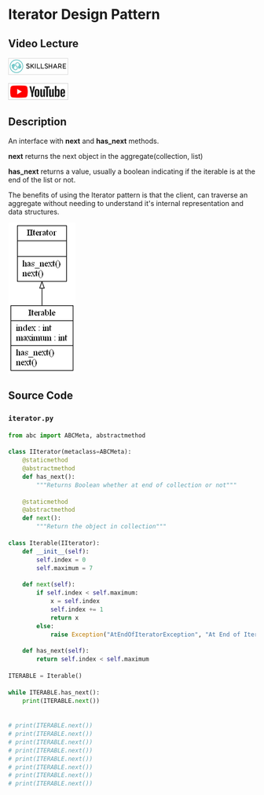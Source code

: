 # Iterator Design Pattern

## Video Lecture

<a id="skillShareVideoLink" href="https://skl.sh/34SM2Xg" target="_blank" title="Iterator Design Pattern"><img src="/img/skillshare_btn_sm.gif" alt="Iterator Design Pattern"/></a> 
<!-- <a id="udemyVideoLink" href="https://www.udemy.com/course/design-patterns-in-python/learn/lecture/16396406/?referralCode=7493DBBBF97FF2B0D24D" target="_blank" title="Iterator Design Pattern"><img src="/img/udemy_btn_sm.gif" alt="Iterator Design Pattern"/></a> -->
<a id="ytVideoLink" href="https://youtu.be/04J_fL5zg3U" target="_blank" title="Iterator Design Pattern"><img src="/img/yt_btn_sm.gif" alt="Iterator Design Pattern"/></a> 

## Description

An interface with **next** and **has_next** methods.

**next** returns the next object in the aggregate(collection, list)

**has_next** returns a value, usually a boolean indicating if the iterable is at the end of the list or not.

The benefits of using the Iterator pattern is that the client, can traverse an aggregate without needing to understand it's internal representation and data structures.

![Iterator Pattern UML Diagram](iterator.png)

## Source Code

### **`iterator.py`**
```python
from abc import ABCMeta, abstractmethod

class IIterator(metaclass=ABCMeta):
    @staticmethod
    @abstractmethod
    def has_next():
        """Returns Boolean whether at end of collection or not"""

    @staticmethod
    @abstractmethod
    def next():
        """Return the object in collection"""

class Iterable(IIterator):
    def __init__(self):
        self.index = 0
        self.maximum = 7

    def next(self):
        if self.index < self.maximum:
            x = self.index
            self.index += 1
            return x
        else:
            raise Exception("AtEndOfIteratorException", "At End of Iterator")

    def has_next(self):
        return self.index < self.maximum

ITERABLE = Iterable()

while ITERABLE.has_next():
    print(ITERABLE.next())

    
# print(ITERABLE.next())
# print(ITERABLE.next())
# print(ITERABLE.next())
# print(ITERABLE.next())
# print(ITERABLE.next())
# print(ITERABLE.next())
# print(ITERABLE.next())
# print(ITERABLE.next())

        
```